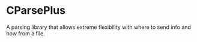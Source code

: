 # CParsePlus
A parsing library that allows extreme flexibility with where to send info and how from a file.
